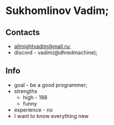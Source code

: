# Sukhomlinov Vadim;

## Contacts

- allmightvadim@mail.ru;
- discord - vadim(@dhredmachine);

## Info

- goal - be a good programmer;
- strengths
  - high - 188
  - funny
- experience - no
- I want to know everything new
